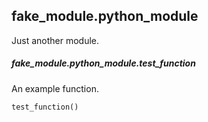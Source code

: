 ## fake_module.python_module

Just another module.

##### fake_module.python_module.test_function

An example function.

```py
test_function()
```
